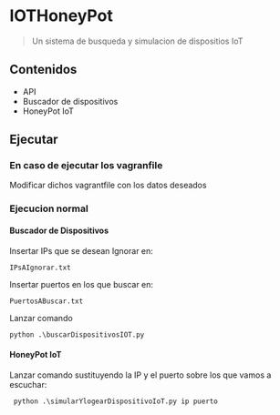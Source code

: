 # IOTHoneyPot
> Un sistema de busqueda y simulacion de dispositios IoT

## Contenidos
- API
- Buscador de dispositivos
- HoneyPot IoT

## Ejecutar
### En caso de ejecutar los vagranfile
Modificar dichos vagrantfile con los datos deseados

### Ejecucion normal
#### Buscador de Dispositivos
Insertar IPs que se desean Ignorar en:
```
IPsAIgnorar.txt
```
Insertar puertos en los que buscar en:
```
PuertosABuscar.txt
```
Lanzar comando 
```shell
python .\buscarDispositivosIOT.py
```
#### HoneyPot IoT
Lanzar comando sustituyendo la IP y el puerto sobre los que vamos a escuchar:
```
 python .\simularYlogearDispositivoIoT.py ip puerto
```